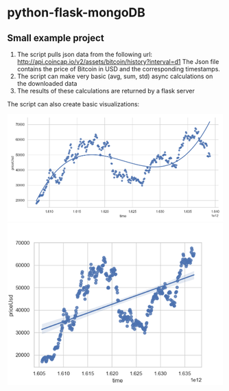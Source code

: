 # python-flask-mongoDB
## Small example project

1. The script pulls json data from the following url: http://api.coincap.io/v2/assets/bitcoin/history?interval=d1
 The Json file contains the price of Bitcoin in USD and the corresponding timestamps.
2. The script can make very basic (avg, sum, std) async calculations on the downloaded data
3. The results of these calculations are returned by a flask server

The script can also create basic visualizations:

![polinom](\pictures\polynomial_analysis.png)
![regplot](\pictures\regplot.png)
